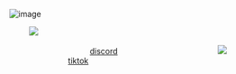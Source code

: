 ![image](https://github.com/user-attachments/assets/c844f632-8239-4d9c-84cc-bad7b446270e)



  ⠀⠀⠀ <img src="https://media.discordapp.net/attachments/1227643815016398859/1327669264798191646/45BB023B-991F-4236-9774-0CDBDD72C592.gif?ex=6783e7db&is=6782965b&hm=cfe9875acf8076c653f2d1f40d239c4788b220fb1c4d2ce1e1f3396a7edc87c3&=&width=889&height=577" width:>


  ⠀⠀⠀⠀   ⠀⠀⠀    ⠀⠀ ⠀ ⠀   ⠀<a href="https://discordid.netlify.app/?id=873902369354706945"></i>discord</i></a>  ⠀⠀⠀   ⠀⠀⠀⠀⠀  ⠀⠀⠀   ⠀   ⠀    ⠀⠀<img src="https://64.media.tumblr.com/c5dc223aa4fdfd88d571082b18ca5905/21317507f7352712-de/s75x75_c1/58408be9bf8c86dfd898dd2e96ee5ddce2c9a3d6.gifv" width:>   ⠀⠀⠀   ⠀⠀⠀   ⠀⠀⠀   ⠀⠀  ⠀⠀⠀   ⠀⠀⠀ ⠀<a href="https://www.tiktok.com/@n1teb0i"></i>tiktok</i></a>


